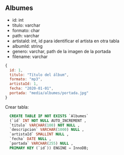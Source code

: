 ## Albumes
  
  - id: int
  - titulo: varchar
  - formato: char
  - path: varchar
  - artistaId: int, id para identificar el artista en otra tabla
  - albumId: string
  - genero: varchar, path de la imagen de la portada
  - filename: varchar

```javascript
{
  id: 1,
  titulo: "Título del álbum",
  formato: "mp3",
  artistaId: 1,
  fecha: "2020-01-01",
  portada: "media/albumes/portada.jpg"
}
```

Crear tabla:

```sql
  CREATE TABLE IF NOT EXISTS `Albumes` 
  (`id` INT NOT NULL AUTO_INCREMENT , 
  `titulo` VARCHAR(100) NOT NULL , 
  `descripcion` VARCHAR(1000) NULL , 
  `artistaId` SMALLINT NULL , 
  `fecha` DATE NULL , 
  `portada` VARCHAR(255) NULL , 
  PRIMARY KEY (`id`)) ENGINE = InnoDB;
```